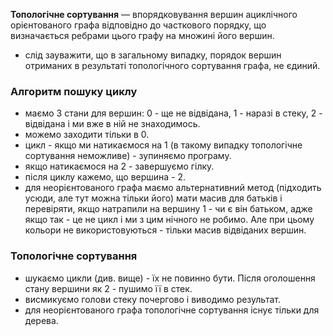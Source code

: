 **Топологічне сортування** — впорядковування вершин ациклічного орієнтованого
графа відповідно до часткового порядку, що визначається ребрами цього графу
на множині його вершин.
- cлід зауважити, що в загальному випадку, порядок вершин отриманих в результаті топологічного сортування графа, не єдиний.
### Алгоритм пошуку циклу
- маємо 3 стани для вершин: 0 - ще не відвідана, 1 - наразі в стеку, 2 - відвідана і ми вже в ній не знаходимось.
- можемо заходити тільки в 0.
- цикл - якщо ми натикаємося на 1 (в такому випадку топологічне сортування неможливе) - зупиняємо програму.
- якщо натикаємося на 2 - завершуємо гілку. 
- після циклу кажемо, що вершина - 2.
- для неорієнтованого графа маємо альтернативний метод (підходить усюди, але тут можна тільки його) мати масив для батьків і перевіряти, якщо натрапили на вершину 1 - чи є він батьком, адже якщо так - це не цикл і ми з цим нічного не робимо. Але при цьому кольори не використовуються - тільки масив відвіданих вершин. 
### Топологічне сортування
- шукаємо цикли (див. вище) - їх не повинно бути. Після оголошення стану вершини як 2 - пушимо її в стек. 
- висмикуємо голови стеку почергово і виводимо результат.
- для неорієнтованого графа топологічне сортування існує тільки для дерева. 